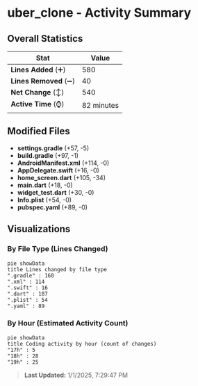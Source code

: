 # uber_clone - Activity Summary 

## Overall Statistics

| Stat                   | Value                                                             |
| ---------------------- | ----------------------------------------------------------------- |
| **Lines Added** (➕)   | 580                                          |
| **Lines Removed** (➖) | 40                                        |
| **Net Change** (↕)    | 540                |
| **Active Time** (⌚)   | 82 minutes |


## Modified Files
- **settings.gradle** (+57, -5)
- **build.gradle** (+97, -1)
- **AndroidManifest.xml** (+114, -0)
- **AppDelegate.swift** (+16, -0)
- **home_screen.dart** (+105, -34)
- **main.dart** (+18, -0)
- **widget_test.dart** (+30, -0)
- **Info.plist** (+54, -0)
- **pubspec.yaml** (+89, -0)

## Visualizations

### By File Type (Lines Changed)

```mermaid
pie showData
title Lines changed by file type
".gradle" : 160
".xml" : 114
".swift" : 16
".dart" : 187
".plist" : 54
".yaml" : 89
```

### By Hour (Estimated Activity Count)

```mermaid
pie showData
title Coding activity by hour (count of changes)
"17h" : 5
"18h" : 28
"19h" : 25
```


> **Last Updated:** 1/1/2025, 7:29:47 PM